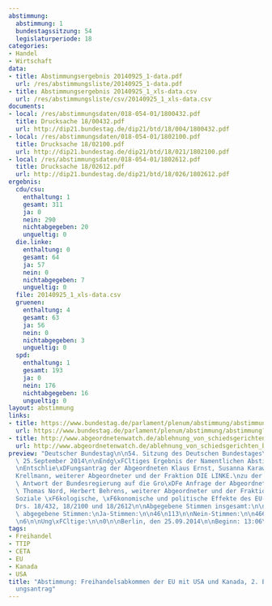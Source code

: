 ```yaml
---
abstimmung:
  abstimmung: 1
  bundestagssitzung: 54
  legislaturperiode: 18
categories:
- Handel
- Wirtschaft
data:
- title: Abstimmungsergebnis 20140925_1-data.pdf
  url: /res/abstimmungsliste/20140925_1-data.pdf
- title: Abstimmungsergebnis 20140925_1_xls-data.csv
  url: /res/abstimmungsliste/csv/20140925_1_xls-data.csv
documents:
- local: /res/abstimmungsdaten/018-054-01/1800432.pdf
  title: Drucksache 18/00432.pdf
  url: http://dip21.bundestag.de/dip21/btd/18/004/1800432.pdf
- local: /res/abstimmungsdaten/018-054-01/1802100.pdf
  title: Drucksache 18/02100.pdf
  url: http://dip21.bundestag.de/dip21/btd/18/021/1802100.pdf
- local: /res/abstimmungsdaten/018-054-01/1802612.pdf
  title: Drucksache 18/02612.pdf
  url: http://dip21.bundestag.de/dip21/btd/18/026/1802612.pdf
ergebnis:
  cdu/csu:
    enthaltung: 1
    gesamt: 311
    ja: 0
    nein: 290
    nichtabgegeben: 20
    ungueltig: 0
  die.linke:
    enthaltung: 0
    gesamt: 64
    ja: 57
    nein: 0
    nichtabgegeben: 7
    ungueltig: 0
  file: 20140925_1_xls-data.csv
  gruenen:
    enthaltung: 4
    gesamt: 63
    ja: 56
    nein: 0
    nichtabgegeben: 3
    ungueltig: 0
  spd:
    enthaltung: 1
    gesamt: 193
    ja: 0
    nein: 176
    nichtabgegeben: 16
    ungueltig: 0
layout: abstimmung
links:
- title: https://www.bundestag.de/parlament/plenum/abstimmung/abstimmung?id=300
  url: https://www.bundestag.de/parlament/plenum/abstimmung/abstimmung?id=300
- title: http://www.abgeordnetenwatch.de/ablehnung_von_schiedsgerichten_bei_ttip_und_ceta-1105-670.html
  url: http://www.abgeordnetenwatch.de/ablehnung_von_schiedsgerichten_bei_ttip_und_ceta-1105-670.html
preview: "Deutscher Bundestag\n\n54. Sitzung des Deutschen Bundestages\nam Donnerstag,\
  \ 25.September 2014\n\nEndg\xFCltiges Ergebnis der Namentlichen Abstimmung Nr. 1\n\
  \nEntschlie\xDFungsantrag der Abgeordneten Klaus Ernst, Susanna Karawanskij, Jutta\n\
  Krellmann, weiterer Abgeordneter und der Fraktion DIE LINKE.\nzu der Beratung der\
  \ Antwort der Bundesregierung auf die Gro\xDFe Anfrage der Abgeordneten\nKlaus Ernst,\
  \ Thomas Nord, Herbert Behrens, weiterer Abgeordneter und der Fraktion DIE\nLINKE.\n\
  Soziale \xF6kologische, \xF6konomische und politische Effekte des EU-USA\nFreihandelsabkommens\n\
  Drs. 18/432, 18/2100 und 18/2612\n\nAbgegebene Stimmen insgesamt:\n\n585\n\nNicht\
  \ abgegebene Stimmen:\nJa-Stimmen:\n\n46\n113\n\nNein-Stimmen:\n\n466\n\nEnthaltungen:\n\
  \n6\n\nUng\xFCltige:\n\n0\n\nBerlin, den 25.09.2014\n\nBeginn: 13:06\nEnde: 13:09\n"
tags:
- Freihandel
- TTIP
- CETA
- EU
- Kanada
- USA
title: "Abstimmung: Freihandelsabkommen der EU mit USA und Kanada, 2. Entschlie\xDF\
  ungsantrag"
---
```

